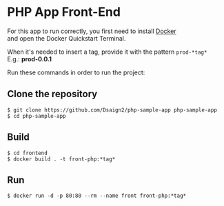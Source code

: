 # PHP App Front-End

For this app to run correctly, you first need to install [Docker](https://www.docker.com/)<br>
and open the Docker Quickstart Terminal.

When it's needed to insert a tag, provide it with the pattern ```prod-*tag*```<br>
E.g.: **prod-0.0.1**<br>

Run these commands in order to run the project:

## Clone the repository
```
$ git clone https://github.com/Dsaign2/php-sample-app php-sample-app
$ cd php-sample-app
```

## Build

```
$ cd frontend
$ docker build . -t front-php:*tag*
```

## Run
```
$ docker run -d -p 80:80 --rm --name front front-php:*tag*
```
